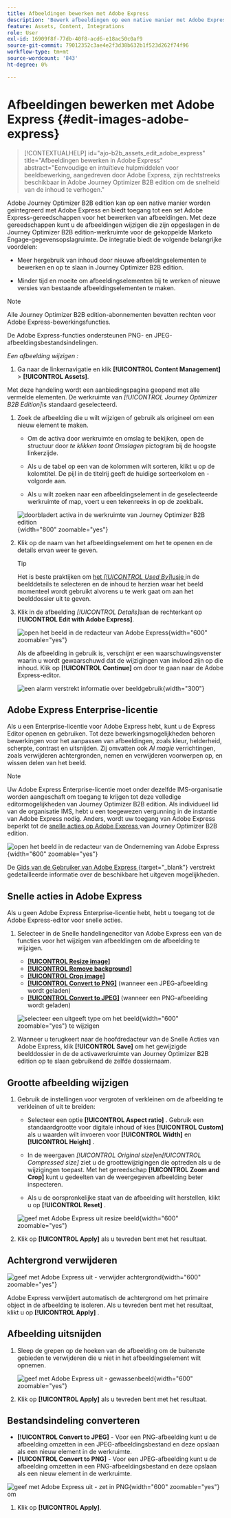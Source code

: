 ```yaml
---
title: Afbeeldingen bewerken met Adobe Express
description: 'Bewerk afbeeldingen op een native manier met Adobe Express in Journey Optimizer B2B edition: wijzig de grootte, snijd achtergronden, verwijder achtergronden, zet indelingen om en sla deze op in uw werkruimte.'
feature: Assets, Content, Integrations
role: User
exl-id: 16909f8f-77db-40f8-acd6-e18ac50c0af9
source-git-commit: 79012352c3ae4e2f3d38b632b1f523d262f74f96
workflow-type: tm+mt
source-wordcount: '843'
ht-degree: 0%

---
```


# Afbeeldingen bewerken met Adobe Express {#edit-images-adobe-express}

>[!CONTEXTUALHELP]
>id="ajo-b2b_assets_edit_adobe_express"
>title="Afbeeldingen bewerken in Adobe Express"
>abstract="Eenvoudige en intuïtieve hulpmiddelen voor beeldbewerking, aangedreven door Adobe Express, zijn rechtstreeks beschikbaar in Adobe Journey Optimizer B2B edition om de snelheid van de inhoud te verhogen."

Adobe Journey Optimizer B2B edition kan op een native manier worden geïntegreerd met Adobe Express en biedt toegang tot een set Adobe Express-gereedschappen voor het bewerken van afbeeldingen. Met deze gereedschappen kunt u de afbeeldingen wijzigen die zijn opgeslagen in de Journey Optimizer B2B edition-werkruimte voor de gekoppelde Marketo Engage-gegevensopslagruimte. De integratie biedt de volgende belangrijke voordelen:

* Meer hergebruik van inhoud door nieuwe afbeeldingselementen te bewerken en op te slaan in Journey Optimizer B2B edition.

* Minder tijd en moeite om afbeeldingselementen bij te werken of nieuwe versies van bestaande afbeeldingselementen te maken.

>[!NOTE]
>
>Alle Journey Optimizer B2B edition-abonnementen bevatten rechten voor Adobe Express-bewerkingsfuncties.

De Adobe Express-functies ondersteunen PNG- en JPEG-afbeeldingsbestandsindelingen.

_Een afbeelding wijzigen :_

1. Ga naar de linkernavigatie en klik **[!UICONTROL Content Management]** > **[!UICONTROL Assets]**.

Met deze handeling wordt een aanbiedingspagina geopend met alle vermelde elementen. De werkruimte van _[!UICONTROL Journey Optimizer B2B Edition]_&#x200B;is standaard geselecteerd.

1. Zoek de afbeelding die u wilt wijzigen of gebruik als origineel om een nieuw element te maken.

   * Om de activa door werkruimte en omslag te bekijken, open de structuur door _te klikken toont Omslagen_ pictogram bij de hoogste linkerzijde.

   * Als u de tabel op een van de kolommen wilt sorteren, klikt u op de kolomtitel. De pijl in de titelrij geeft de huidige sorteerkolom en -volgorde aan.

   * Als u wilt zoeken naar een afbeeldingselement in de geselecteerde werkruimte of map, voert u een tekenreeks in op de zoekbalk.

   ![ doorbladert activa in de werkruimte van Journey Optimizer B2B edition ](./assets/assets-native-workspace-filtered.png){width="800" zoomable="yes"}

1. Klik op de naam van het afbeeldingselement om het te openen en de details ervan weer te geven.

   >[!TIP]
   >
   >Het is beste praktijken om [ het _[!UICONTROL Used By]_&#x200B;lusje ](./marketo-engage-design-studio.md#view-asset-used-by-references) in de beelddetails te selecteren en de inhoud te herzien waar het beeld momenteel wordt gebruikt alvorens u te werk gaat om aan het beelddossier uit te geven.

1. Klik in de afbeelding _[!UICONTROL Details]_&#x200B;aan de rechterkant op **[!UICONTROL Edit with Adobe Express]**.

   ![ open het beeld in de redacteur van Adobe Express ](./assets/assets-edit-adobe-express.png){width="600" zoomable="yes"}

   Als de afbeelding in gebruik is, verschijnt er een waarschuwingsvenster waarin u wordt gewaarschuwd dat de wijzigingen van invloed zijn op die inhoud. Klik op **[!UICONTROL Continue]** om door te gaan naar de Adobe Express-editor.

   ![ een alarm verstrekt informatie over beeldgebruik ](./assets/assets-edit-adobe-express-usage-alert.png){width="300"}

## Adobe Express Enterprise-licentie

Als u een Enterprise-licentie voor Adobe Express hebt, kunt u de Express Editor openen en gebruiken. Tot deze bewerkingsmogelijkheden behoren bewerkingen voor het aanpassen van afbeeldingen, zoals kleur, helderheid, scherpte, contrast en uitsnijden. Zij omvatten ook _AI magie_ verrichtingen, zoals verwijderen achtergronden, nemen en verwijderen voorwerpen op, en wissen delen van het beeld.

>[!NOTE]
>
>Uw Adobe Express Enterprise-licentie moet onder dezelfde IMS-organisatie worden aangeschaft om toegang te krijgen tot deze volledige editormogelijkheden van Journey Optimizer B2B edition. Als individueel lid van de organisatie IMS, hebt u een toegewezen vergunning in de instantie van Adobe Express nodig. Anders, wordt uw toegang van Adobe Express beperkt tot de [ snelle acties op Adobe Express ](#quick-actions-in-adobe-express) van Journey Optimizer B2B edition.

![ open het beeld in de redacteur van de Onderneming van Adobe Express ](./assets/assets-edit-adobe-express-enterprise-editor.png){width="600" zoomable="yes"}

De [ Gids van de Gebruiker van Adobe Express ](https://helpx.adobe.com/nl/express/web.html){target="_blank"} verstrekt gedetailleerde informatie over de beschikbare het uitgeven mogelijkheden.

## Snelle acties in Adobe Express

Als u geen Adobe Express Enterprise-licentie hebt, hebt u toegang tot de Adobe Express-editor voor snelle acties.

1. Selecteer in de Snelle handelingeneditor van Adobe Express een van de functies voor het wijzigen van afbeeldingen om de afbeelding te wijzigen.

   * [**[!UICONTROL Resize image]**](#resize-image)
   * [**[!UICONTROL Remove background]**](#remove-background)
   * [**[!UICONTROL Crop image]**](#crop-image)
   * [**[!UICONTROL Convert to PNG]**](#convert-file-format) (wanneer een JPEG-afbeelding wordt geladen)
   * [**[!UICONTROL Convert to JPEG]**](#convert-file-format) (wanneer een PNG-afbeelding wordt geladen)

   ![ selecteer een uitgeeft type om het beeld ](./assets/assets-edit-adobe-express-left-menu.png){width="600" zoomable="yes"} te wijzigen

1. Wanneer u terugkeert naar de hoofdredacteur van de Snelle Acties van Adobe Express, klik **[!UICONTROL Save]** om het gewijzigde beelddossier in de de activawerkruimte van Journey Optimizer B2B edition op te slaan gebruikend de zelfde dossiernaam.

## Grootte afbeelding wijzigen

1. Gebruik de instellingen voor vergroten of verkleinen om de afbeelding te verkleinen of uit te breiden:

   * Selecteer een optie **[!UICONTROL Aspect ratio]** . Gebruik een standaardgrootte voor digitale inhoud of kies **[!UICONTROL Custom]** als u waarden wilt invoeren voor **[!UICONTROL Width]** en **[!UICONTROL Height]** .

   * In de weergaven _[!UICONTROL Original size]_&#x200B;en&#x200B;_[!UICONTROL Compressed size]_ ziet u de groottewijzigingen die optreden als u de wijzigingen toepast. Met het gereedschap **[!UICONTROL Zoom and Crop]** kunt u gedeelten van de weergegeven afbeelding beter inspecteren.

   * Als u de oorspronkelijke staat van de afbeelding wilt herstellen, klikt u op **[!UICONTROL Reset]** .

   ![ geef met Adobe Express uit resize beeld ](./assets/assets-edit-adobe-express-resize-image.png){width="600" zoomable="yes"}

1. Klik op **[!UICONTROL Apply]** als u tevreden bent met het resultaat.

## Achtergrond verwijderen

![ geef met Adobe Express uit - verwijder achtergrond ](./assets/assets-edit-adobe-express-remove-background.png){width="600" zoomable="yes"}

Adobe Express verwijdert automatisch de achtergrond om het primaire object in de afbeelding te isoleren. Als u tevreden bent met het resultaat, klikt u op **[!UICONTROL Apply]** .

## Afbeelding uitsnijden

1. Sleep de grepen op de hoeken van de afbeelding om de buitenste gebieden te verwijderen die u niet in het afbeeldingselement wilt opnemen.

   ![ geef met Adobe Express uit - gewassenbeeld ](./assets/assets-edit-adobe-express-crop-image.png){width="600" zoomable="yes"}

1. Klik op **[!UICONTROL Apply]** als u tevreden bent met het resultaat.

## Bestandsindeling converteren

* **[!UICONTROL Convert to JPEG]** - Voor een PNG-afbeelding kunt u de afbeelding omzetten in een JPEG-afbeeldingsbestand en deze opslaan als een nieuw element in de werkruimte.
* **[!UICONTROL Convert to PNG]** - Voor een JPEG-afbeelding kunt u de afbeelding omzetten in een PNG-afbeeldingsbestand en deze opslaan als een nieuw element in de werkruimte.

![ geef met Adobe Express uit - zet in PNG ](./assets/assets-edit-adobe-express-convert-to-png.png){width="600" zoomable="yes"} om

1. Klik op **[!UICONTROL Apply]**.
